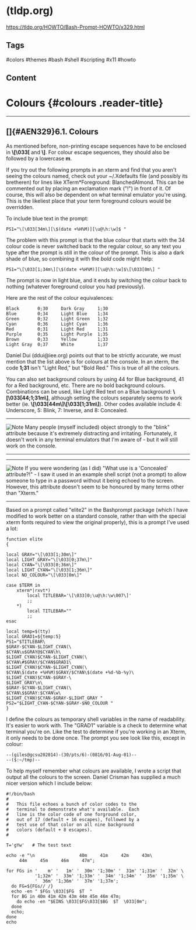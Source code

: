 # (tldp.org)

<https://tldp.org/HOWTO/Bash-Prompt-HOWTO/x329.html>

## Tags

#colors #themes #bash #shell #scripting #x11 #howto

## Content

# Colours {#colours .reader-title}

------------------------------------------------------------------------

## []{#AEN329}6.1. Colours

As mentioned before, non-printing escape sequences have to be enclosed in
**\\\[\\033\[** and **\\\]**. For colour
escape sequences, they should also be followed by a lowercase
**m**.

If you try out the following prompts in an xterm and find that you aren\'t
seeing the colours named, check out your
\~/.Xdefaults file (and
possibly its bretheren) for lines like
XTerm\*Foreground: BlanchedAlmond.
This can be commented out by placing an exclamation mark (\"!\") in front of
it. Of course, this will also be dependent on what terminal emulator
you\'re using. This is the likeliest place that your term foreground
colours would be overridden.

To include blue text in the prompt:

    PS1="\[\033[34m\][\$(date +%H%M)][\u@\h:\w]$ "

The problem with this prompt is that the blue colour that starts with the
34 colour code is never switched back to the regular colour, so any text
you type after the prompt is still in the colour of the prompt. This is
also a dark shade of blue, so combining it with the
*bold* code might help:

    PS1="\[\033[1;34m\][\$(date +%H%M)][\u@\h:\w]$\[\033[0m\] "

The prompt is now in light blue, and it ends by switching the colour
back to nothing (whatever foreground colour you had previously).

Here are the rest of the colour equivalences:

    Black       0;30     Dark Gray     1;30
    Blue        0;34     Light Blue    1;34
    Green       0;32     Light Green   1;32
    Cyan        0;36     Light Cyan    1;36
    Red         0;31     Light Red     1;31
    Purple      0;35     Light Purple  1;35
    Brown       0;33     Yellow        1;33
    Light Gray  0;37     White         1;37

Daniel Dui (ddui\@iee.org) points out that to be strictly accurate, we must
mention that the list above is for colours at the console. In an xterm,
the code **1;31** isn\'t \"Light Red,\" but \"Bold Red.\"
This is true of all the colours.

You can also set background colours by using 44 for Blue background, 41 for
a Red background, etc. There are no bold background colours. Combinations
can be used, like Light Red text on a Blue background:
**\\\[\\033\[44;1;31m\\\]**, although setting the colours
separately seems to work better (ie.
**\\\[\\033\[44m\\\]\\\[\\033\[1;31m\\\]**). Other codes
available include 4: Underscore, 5: Blink, 7: Inverse, and 8: Concealed.

  ------------------------------------------------- -------------------------------------------------------------------------
  ![Note](https://tldp.org/HOWTO/images/note.gif)   Many people (myself included) object strongly to the
                                                    \"blink\" attribute because it\'s extremely distracting and irritating.
                                                    Fortunately, it doesn\'t work in any terminal emulators
                                                    that I\'m aware of - but it will still work on the console.
  ------------------------------------------------- -------------------------------------------------------------------------

  ------------------------------------------------- --------------------------------------------------------------------------------
  ![Note](https://tldp.org/HOWTO/images/note.gif)   If you were wondering (as I did) \"What use is a \'Concealed\' attribute?!\" -
                                                    I saw it used in an example shell script (not a prompt) to allow someone to
                                                    type in a password without it being echoed to the screen. However, this
                                                    attribute doesn\'t seem to be honoured by many terms other than \"Xterm.\"
  ------------------------------------------------- --------------------------------------------------------------------------------

Based on a prompt called \"elite2\" in the Bashprompt package (which I
have modified to work better on a standard console, rather than with the
special xterm fonts required to view the original properly), this is a
prompt I\'ve used a lot:

     
    function elite
    {

    local GRAY="\[\033[1;30m\]"
    local LIGHT_GRAY="\[\033[0;37m\]"
    local CYAN="\[\033[0;36m\]"
    local LIGHT_CYAN="\[\033[1;36m\]"
    local NO_COLOUR="\[\033[0m\]"

    case $TERM in
        xterm*|rxvt*)
            local TITLEBAR='\[\033]0;\u@\h:\w\007\]'
            ;;
        *)
            local TITLEBAR=""
            ;;
    esac

    local temp=$(tty)
    local GRAD1=${temp:5}
    PS1="$TITLEBAR\
    $GRAY-$CYAN-$LIGHT_CYAN(\
    $CYAN\u$GRAY@$CYAN\h\
    $LIGHT_CYAN)$CYAN-$LIGHT_CYAN(\
    $CYAN\#$GRAY/$CYAN$GRAD1\
    $LIGHT_CYAN)$CYAN-$LIGHT_CYAN(\
    $CYAN\$(date +%H%M)$GRAY/$CYAN\$(date +%d-%b-%y)\
    $LIGHT_CYAN)$CYAN-$GRAY-\
    $LIGHT_GRAY\n\
    $GRAY-$CYAN-$LIGHT_CYAN(\
    $CYAN\$$GRAY:$CYAN\w\
    $LIGHT_CYAN)$CYAN-$GRAY-$LIGHT_GRAY " 
    PS2="$LIGHT_CYAN-$CYAN-$GRAY-$NO_COLOUR "
    }

I define the colours as temporary shell variables in the name of
readability. It\'s easier to work with. The \"GRAD1\" variable is a check to
determine what terminal you\'re on. Like the test to determine if you\'re
working in an Xterm, it only needs to be done once. The prompt you see
look like this, except in colour:

    --(giles@gcsu202014)-(30/pts/6)-(0816/01-Aug-01)--
    --($:~/tmp)--

To help myself remember what colours are available, I wrote a script that
output all the colours to the screen. Daniel Crisman has supplied a much
nicer version which I include below:

    #!/bin/bash
    #
    #   This file echoes a bunch of color codes to the 
    #   terminal to demonstrate what's available.  Each 
    #   line is the color code of one forground color,
    #   out of 17 (default + 16 escapes), followed by a 
    #   test use of that color on all nine background 
    #   colors (default + 8 escapes).
    #

    T='gYw'   # The test text

    echo -e "\n                 40m     41m     42m     43m\
         44m     45m     46m     47m";

    for FGs in '    m' '   1m' '  30m' '1;30m' '  31m' '1;31m' '  32m' \
               '1;32m' '  33m' '1;33m' '  34m' '1;34m' '  35m' '1;35m' \
               '  36m' '1;36m' '  37m' '1;37m';
      do FG=${FGs// /}
      echo -en " $FGs \033[$FG  $T  "
      for BG in 40m 41m 42m 43m 44m 45m 46m 47m;
        do echo -en "$EINS \033[$FG\033[$BG  $T  \033[0m";
      done
      echo;
    done
    echo

